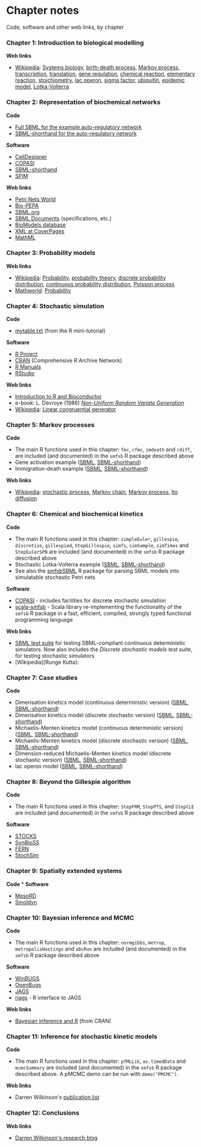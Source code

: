 # Chapter notes

Code, software and other web links, by chapter

### Chapter 1: Introduction to biological modelling

**Web links**
-   [Wikipedia](http://en.wikipedia.org/): [Systems
    biology](http://en.wikipedia.org/wiki/Systems_biology), [birth-death
    process](http://en.wikipedia.org/wiki/Birth-death_process), [Markov
    process](http://en.wikipedia.org/wiki/Markov_process),
    [transcription](http://en.wikipedia.org/wiki/Transcription_%28genetics%29),
    [translation](http://en.wikipedia.org/wiki/Translation_%28biology%29),
    [gene regulation](http://en.wikipedia.org/wiki/Gene_regulation),
    [chemical reaction](http://en.wikipedia.org/wiki/Chemical_reaction),
    [elementary
    reaction](http://en.wikipedia.org/wiki/Elementary_reaction),
    [stoichiometry](http://en.wikipedia.org/wiki/Stoichiometry), [lac
    operon](http://en.wikipedia.org/wiki/Lac_operon), [sigma
    factor](http://en.wikipedia.org/wiki/Sigma_factor),
    [ubiquitin](http://en.wikipedia.org/wiki/Ubiquitin), [epidemic
    model](http://en.wikipedia.org/wiki/Epidemic_model),
    [Lotka-Volterra](http://en.wikipedia.org/wiki/Lotka-Volterra)


### Chapter 2: Representation of biochemical networks

**Code**
-   [Full SBML for the example auto-regulatory network](models/autoreg-3-1.xml)
-   [SBML-shorthand for the auto-regulatory
    network](models/autoreg-3-1.mod)

**Software**
-   [CellDesigner](http://www.celldesigner.org/)
-   [COPASI](http://www.copasi.org/)
-   [SBML-shorthand](http://www.staff.ncl.ac.uk/d.j.wilkinson/software/sbml-sh/)
-   [SPiM](http://research.microsoft.com/en-us/projects/spim/)

**Web links**
-   [Petri Nets World](http://www.informatik.uni-hamburg.de/TGI/PetriNets/)
-   [Bio-PEPA](http://homepages.inf.ed.ac.uk/jeh/Bio-PEPA/biopepa.html)
-   [SBML.org](http://www.sbml.org/)
-   [SBML Documents](http://www.sbml.org/documents/)
    (specifications, etc.)
-   [BioModels database](http://www.biomodels.net/database/)
-   [XML at CoverPages](http://xml.coverpages.org/xml.html)
-   [MathML](http://www.w3.org/Math/)


### Chapter 3: Probability models

**Web links**
-   [Wikipedia](http://en.wikipedia.org/):
    [Probability](http://en.wikipedia.org/wiki/Probability),
    [probability
    theory](http://en.wikipedia.org/wiki/Probability_theory), [discrete
    probability
    distribution](http://en.wikipedia.org/wiki/Discrete_probability_distribution),
    [continuous probability
    distribution](http://en.wikipedia.org/wiki/Continuous_probability_distribution),
    [Poisson process](http://en.wikipedia.org/wiki/Poisson_process)
-   [Mathworld](http://mathworld.wolfram.com/):
    [Probability](http://mathworld.wolfram.com/Probability.html)


### Chapter 4: Stochastic simulation

**Code**
-   [mytable.txt](http://www.mas.ncl.ac.uk/~ndjw1/teaching/sim/mytable.txt)
    (from the R mini-tutorial)

**Software**
-   [R Project](http://www.r-project.org/)
-   [CRAN](http://cran.r-project.org/) (Comprehensive R Archive Network)
-   [R Manuals](http://www.stats.bris.ac.uk/R/manuals.html)
-   [RStudio](https://www.rstudio.com/)

**Web links**
-   [Introduction to R and
    Bioconductor](http://darrenjw.wordpress.com/2010/01/30/yet-another-introduction-to-r-and-bioconductor/)
-   e-book: L. Devroye (1986) [*Non-Uniform Random Variate
    Generation*](http://www.nrbook.com/devroye/)
-   [Wikipedia](http://en.wikipedia.org/): [Linear congruential generator](https://en.wikipedia.org/wiki/Linear_congruential_generator)

### Chapter 5: Markov processes

**Code**
-   The main R functions used in this chapter: `fmc`, `cfmc`, `imdeath`
    and `rdiff`, are included (and documented) in the `smfsb` R package
    described above
-   Gene activation example ([SBML](models/ch05-act.xml),
    [SBML-shorthand](models/ch05-act.mod))
-   Immigration-death example ([SBML](models/ch05-imdeath.xml),
    [SBML-shorthand](models/ch05-imdeath.mod))

**Web links**
-   [Wikipedia](http://en.wikipedia.org/): [stochastic
    process](http://en.wikipedia.org/wiki/Stochastic_process), [Markov
    chain](http://en.wikipedia.org/wiki/Markov_chain), [Markov
    process](http://en.wikipedia.org/wiki/Markov_process), [Ito
    diffusion](http://en.wikipedia.org/wiki/It%C5%8D_diffusion)

### Chapter 6: Chemical and biochemical kinetics

**Code**
-   The main R functions used in this chapter: `simpleEuler`,
    `gillespie`, `discretise`, `gillespied`, `StepGillespie`, `simTs`,
    `simSample`, `simTimes` and `StepEulerSPN` are included
    (and documented) in the `smfsb` R package described above
-   Stochastic Lotka-Volterra example ([SBML](models/ch06-lv.xml),
    [SBML-shorthand](models/ch06-lv.mod))
-   See also the [smfsbSBML](Software.md) R package for parsing SBML models into simulatable stochastic Petri nets

**Software**
-   [COPASI](http://www.copasi.org/) - includes facilities for discrete
    stochastic simulation
-   [scala-smfsb](https://github.com/darrenjw/scala-smfsb) - Scala library re-implementing the functionality of the `smfsb` R package in a fast, efficient, compiled, strongly typed functional programming language

**Web links**
-   [SBML test suite](https://github.com/sbmlteam/sbml-test-suite/blob/master/README.md)
    for testing SBML-compliant continuous deterministic simulators. Now also includes the *Discrete stochastic models test suite*, for testing stochastic simulators
-   [Wikipedia](Runge Kutta): [](https://en.wikipedia.org/wiki/Runge%E2%80%93Kutta_methods)


### Chapter 7: Case studies

**Code**
-   Dimerisation kinetics model (continuous deterministic version)
    ([SBML](ch07-dimer-det.xml),
    [SBML-shorthand](ch07-dimer-det.mod.txt))
-   Dimerisation kinetics model (discrete stochastic version)
    ([SBML](ch07-dimer-stoch.xml),
    [SBML-shorthand](ch07-dimer-stoch.mod.txt))
-   Michaelis-Menten kinetics model (continuous deterministic version)
    ([SBML](ch07-mm-det.xml), [SBML-shorthand](ch07-mm-det.mod.txt))
-   Michaelis-Menten kinetics model (discrete stochastic version)
    ([SBML](ch07-mm-stoch.xml), [SBML-shorthand](ch07-mm-stoch.mod.txt))
-   Dimension-reduced Michaelis-Menten kinetics model (discrete
    stochastic version) ([SBML](ch07-mm-stoch2.xml),
    [SBML-shorthand](ch07-mm-stoch2.mod.txt))
-   lac operon model ([SBML](ch07-lac-stoch.xml),
    [SBML-shorthand](ch07-lac-stoch.mod.txt))


### Chapter 8: Beyond the Gillespie algorithm

**Code**
-   The main R functions used in this chapter: `StepFRM`, `StepPTS`, and
    `StepCLE` are included (and documented) in the `smfsb` R package
    described above

**Software**
-   [STOCKS](http://www.sysbio.pl/stocks/)
-   [SynBioSS](http://synbioss.sourceforge.net/)
-   [FERN](http://www.bio.ifi.lmu.de/software/fern)
-   [StochSim](http://www.ebi.ac.uk/~lenov/stochsim.html)

[]()

### Chapter 9: Spatially extended systems

**Code**
* 
**Software**
-   [MesoRD](http://mesord.sourceforge.net/)
-   [Smoldyn](http://www.smoldyn.org/)




### Chapter 10: Bayesian inference and MCMC

**Code**
-   The main R functions used in this chapter: `normgibbs`, `metrop`, `metropolisHastings` and `abcRun`
    are included (and documented) in the `smfsb` R package described
    above

**Software**
-   [WinBUGS](http://www.mrc-bsu.cam.ac.uk/bugs/)
-   [OpenBugs](http://www.openbugs.info/w/)
-   [JAGS](http://sourceforge.net/projects/mcmc-jags/)
-   [rjags](http://cran.r-project.org/web/packages/rjags/) - R interface
    to JAGS

**Web links**
-   [Bayesian inference and R](http://cran.r-project.org/web/views/Bayesian.html) (from CRAN)


### Chapter 11: Inference for stochastic kinetic models

**Code**
-   The main R functions used in this chapter: `pfMLLik`, `as.timedData`
    and `mcmcSummary` are included (and documented) in the `smfsb` R
    package described above. A pMCMC demo can be run with
    `demo("PMCMC")`.

**Web links**
-   Darren Wilkinson's [publication list](https://www.staff.ncl.ac.uk/d.j.wilkinson/research/publications/index.html)


### Chapter 12: Conclusions

**Web links**
-   [Darren Wilkinson's research blog](http://darrenjw.wordpress.com/)





